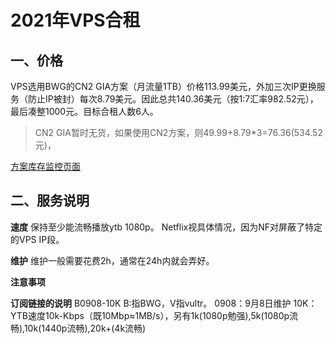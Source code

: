 # 2021年VPS合租

## 一、价格
VPS选用BWG的CN2 GIA方案（月流量1TB）价格113.99美元，外加三次IP更换服务（防止IP被封）每次8.79美元。因此总共140.36美元（按1:7汇率982.52元），最后凑整1000元。目标合租人数6人。
> CN2 GIA暂时无货，如果使用CN2方案，则49.99+8.79*3=76.36(534.52元)，

[方案库存监控页面](https://stock.bwg.net/)

## 二、服务说明
**速度**
保持至少能流畅播放ytb 1080p。
Netflix视具体情况，因为NF对屏蔽了特定的VPS IP段。

**维护**
维护一般需要花费2h，通常在24h内就会弄好。

**注意事项**



**订阅链接的说明**
B0908-10K
B:指BWG，V指vultr。
0908：9月8日维护
10K：YTB速度10k-Kbps（既10Mbp≈1MB/s），另有1k(1080p勉强),5k(1080p流畅),10k(1440p流畅),20k+(4k流畅)
